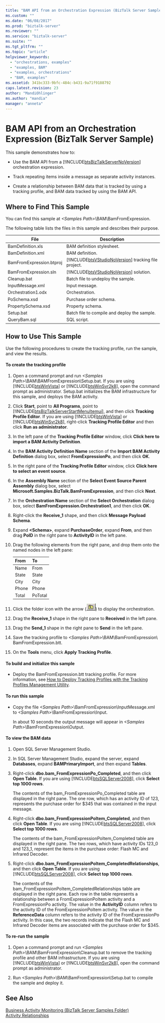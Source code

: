 ```yaml
---
title: "BAM API from an Orchestration Expression (BizTalk Server Sample) | Microsoft Docs"
ms.custom: ""
ms.date: "06/08/2017"
ms.prod: "biztalk-server"
ms.reviewer: ""
ms.service: "biztalk-server"
ms.suite: ""
ms.tgt_pltfrm: ""
ms.topic: "article"
helpviewer_keywords: 
  - "orchestrations, examples"
  - "examples, BAM"
  - "examples, orchestrations"
  - "BAM, examples"
ms.assetid: 341bc333-9bfc-484c-b431-9a71f9188792
caps.latest.revision: 23
author: "MandiOhlinger"
ms.author: "mandia"
manager: "anneta"
---
```

# BAM API from an Orchestration Expression (BizTalk Server Sample)
This sample demonstrates how to:  
  
-   Use the BAM API from a [!INCLUDE[btsBizTalkServerNoVersion](../includes/btsbiztalkservernoversion-md.md)] orchestration expression.  
  
-   Track repeating items inside a message as separate activity instances.  
  
-   Create a relationship between BAM data that is tracked by using a tracking profile, and BAM data tracked by using the BAM API.  
  
## Where to Find This Sample  
 You can find this sample at *\<Samples Path>*\BAM\BamFromExpression.  
  
 The following table lists the files in this sample and describes their purpose.  
  
|File|Description|  
|----------|-----------------|  
|BamDefinition.xls|BAM definition stylesheet.|  
|BamDefinition.xml|BAM definition.|  
|BamFromExpression.btproj|[!INCLUDE[btsVStudioNoVersion](../includes/btsvstudionoversion-md.md)] tracking file project.|  
|BamFromExpression.sln|[!INCLUDE[btsVStudioNoVersion](../includes/btsvstudionoversion-md.md)] solution.|  
|Cleanup.bat|Batch file to undeploy the sample.|  
|InputMessage.xml|Input message.|  
|Orchestration1.odx|Orchestration.|  
|PoSchema.xsd|Purchase order schema.|  
|PropertySchema.xsd|Property schema.|  
|Setup.bat|Batch file to compile and deploy the sample.|  
|QueryBam.sql|SQL script.|  
  
## How to Use This Sample  
 Use the following procedures to create the tracking profile, run the sample, and view the results.  
  
#### To create the tracking profile  
  
1.  Open a command prompt and run *\<Samples Path>*\BAM\BAMFromExpression\Setup.bat. If you are using [!INCLUDE[btsWinVista](../includes/btswinvista-md.md)] or [!INCLUDE[btsWinSvr2k8](../includes/btswinsvr2k8-md.md)], open the command prompt as administrator. Setup.bat initializes the BAM infrastructure for this sample, and deploys the BAM activity.  
  
2.  Click **Start**, point to **All Programs**, point to [!INCLUDE[btsBizTalkServerStartMenuItemui](../includes/btsbiztalkserverstartmenuitemui-md.md)], and then click **Tracking Profile Editor**. If you are using [!INCLUDE[btsWinVista](../includes/btswinvista-md.md)] or [!INCLUDE[btsWinSvr2k8](../includes/btswinsvr2k8-md.md)], right-click **Tracking Profile Editor** and then click **Run as administrator**.  
  
3.  In the left pane of the **Tracking Profile Editor** window, click **Click here to import a BAM Activity Definition**.  
  
4.  In the **BAM Activity Definition Name** section of the **Import BAM Activity Definition** dialog box, select **FromExpressionPo**, and then click **OK**.  
  
5.  In the right pane of the **Tracking Profile Editor** window, click **Click here to select an event source**.  
  
6.  In the **Assembly Name** section of the **Select Event Source Parent Assembly** dialog box, select **Microsoft.Samples.BizTalk.BamFromExpression**, and then click **Next**.  
  
7.  In the **Orchestration Name** section of the **Select Orchestration** dialog box, select **BamFromExpression.Orchestration1**, and then click **OK**.  
  
8.  Right-click the **Receive_1** shape, and then click **Message Payload Schema**.  
  
9. Expand **\<Schema>**, expand **PurchaseOrder**, expand **From**, and then drag **PoID** in the right pane to **ActivityID** in the left pane.  
  
10. Drag the following elements from the right pane, and drop them onto the named nodes in the left pane:  
  
    |From|To|  
    |----------|--------|  
    |Name|From|  
    |State|State|  
    |City|City|  
    |Phone|Phone|  
    |Total|PoTotal|  
  
11. Click the folder icon with the arrow (![button with folder and up&#45;arrow](../core/media/abccd08b-2b01-49c6-80ed-a032bbbd10d4.gif "abccd08b-2b01-49c6-80ed-a032bbbd10d4")) to display the orchestration.  
  
12. Drag the **Receive_1** shape in the right pane to **Received** in the left pane.  
  
13. Drag the **Send_1** shape in the right pane to **Send** in the left pane.  
  
14. Save the tracking profile to *\<Samples Path>*\BAM\BamFromExpression\ BamFromExpression.btt.  
  
15. On the **Tools** menu, click **Apply Tracking Profile**.  
  
#### To build and initialize this sample  
  
-   Deploy the BamFromExpression.btt tracking profile. For more information, see [How to Deploy Tracking Profiles with the Tracking Profiles Management Utility](../core/how-to-deploy-tracking-profiles-with-the-tracking-profiles-management-utility.md).  
  
#### To run this sample  
  
-   Copy the file *\<Samples Path>*\BamFromExpression\InputMessage.xml to *\<Samples Path>*\BamFromExpression\Input.  
  
     In about 10 seconds the output message will appear in *\<Samples Path>*\BamFromExpression\Output.  
  
#### To view the BAM data  
  
1.  Open SQL Server Management Studio.  
  
2.  In SQL Server Management Studio, expand the server, expand **Databases**, expand **BAMPrimaryImport**, and then expand **Tables**.  
  
3.  Right-click **dbo.bam_FromExpressionPo_Completed**, and then click **Open Table**. If you are using [!INCLUDE[btsSQLServer2008](../includes/btssqlserver2008-md.md)], click **Select top 1000 rows**.  
  
     The contents of the bam_FromExpressionPo_Completed table are displayed in the right pane. The one row, which has an activity ID of 123, represents the purchase order for $345 that was contained in the input message.  
  
4.  Right-click **dbo.bam_FromExpressionPoItem_Completed**, and then click **Open Table**. If you are using [!INCLUDE[btsSQLServer2008](../includes/btssqlserver2008-md.md)], click **Select top 1000 rows**.  
  
     The contents of the bam_FromExpressionPoItem_Completed table are displayed in the right pane. The two rows, which have activity IDs 123_0 and 123_1, represent the items in the purchase order: Flash MC and Infrared Decoder.  
  
5.  Right-click **dbo.bam_FromExpressionPoItem_CompletedRelationships**, and then click **Open Table**. If you are using [!INCLUDE[btsSQLServer2008](../includes/btssqlserver2008-md.md)], click **Select top 1000 rows**.  
  
     The contents of the bam_FromExpressionPoItem_CompletedRelationships table are displayed in the right pane. Each row in the table represents a relationship between a FromExpressionPoItem activity and a FromExpressionPo activity. The value in the **ActivityID** column refers to the activity ID of the FromExpressionPoItem activity. The value in the **ReferenceData** column refers to the activity ID of the FromExpressionPo activity. In this case, the two records indicate that the Flash MC and Infrared Decoder items are associated with the purchase order for $345.  
  
#### To re-run the sample  
  
1.  Open a command prompt and run *\<Samples Path>*\BAM\BamFromExpression\Cleanup.bat to remove the tracking profile and other BAM infrastructure. If you are using [!INCLUDE[btsWinVista](../includes/btswinvista-md.md)] or [!INCLUDE[btsWinSvr2k8](../includes/btswinsvr2k8-md.md)], open the command prompt as administrator.  
  
2.  Run *\<Samples Path>*\BAM\BamFromExpression\Setup.bat to compile the sample and deploy it.  
  
## See Also  
 [Business Activity Monitoring (BizTalk Server Samples Folder)](../core/business-activity-monitoring-biztalk-server-samples-folder.md)   
 [Activity Relationships](../core/activity-relationships.md)